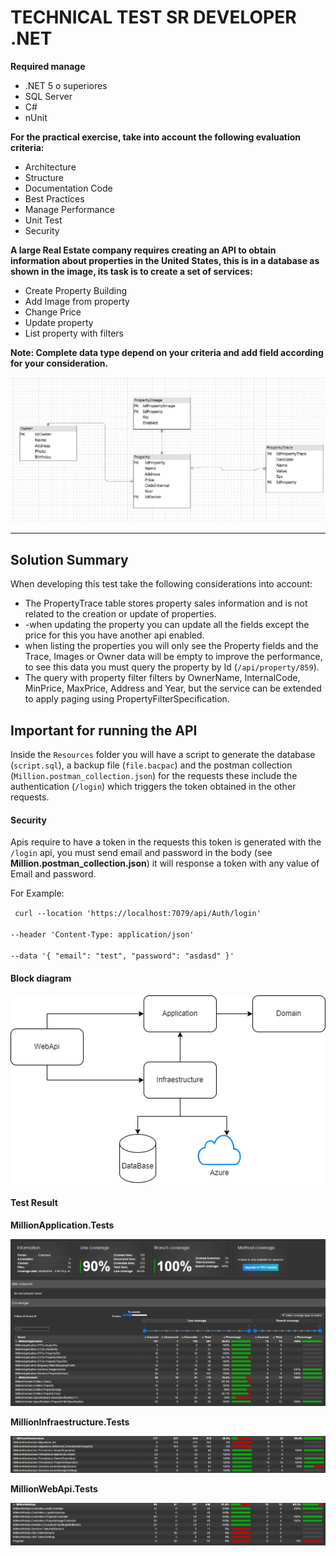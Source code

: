 # TECHNICAL TEST SR DEVELOPER .NET

<strong>Required manage</strong>

-   .NET 5 o superiores
-   SQL Server
-   C#
-   nUnit

<strong>For the practical exercise, take into account the following evaluation criteria:</strong>

-   Architecture
-   Structure
-   Documentation Code
-   Best Practices
-   Manage Performance
-   Unit Test
-   Security

<strong>A large Real Estate company requires creating an API to obtain information about properties in
the United States, this is in a database as shown in the image, its task is to create a set of
services:</strong>

-   Create Property Building
-   Add Image from property
-   Change Price
-   Update property
-   List property with filters

<strong>Note: Complete data type depend on your criteria and add field according for your
consideration.</strong>

![alt text](image.png)

---

## Solution Summary

When developing this test take the following considerations into account:

-   The PropertyTrace table stores property sales information and is not related to the creation or update of properties.
-   -when updating the property you can update all the fields except the price for this you have another api enabled.
-   when listing the properties you will only see the Property fields and the Trace, Images or Owner data will be empty to improve the performance, to see this data you must query the property by Id (`/api/property/859`).
-   The query with property filter filters by OwnerName, InternalCode, MinPrice, MaxPrice, Address and Year, but the service can be extended to apply paging using PropertyFilterSpecification.

## Important for running the API

Inside the `Resources` folder you will have a script to generate the database (`script.sql`), a backup file (`file.bacpac`) and the postman collection (`Million.postman_collection.json`) for the requests these include the authentication (`/login`) which triggers the token obtained in the other requests.

#### Security

Apis require to have a token in the requests this token is generated with the `/login` api, you must send email and password in the body (see **Million.postman_collection.json**) it will response a token with any value of Email and password.

For Example:

<code> curl --location 'https://localhost:7079/api/Auth/login' \
--header 'Content-Type: application/json' \
--data '{
"email": "test",
"password": "asdasd"
}'</code>

#### Block diagram

![diagram](diagram.png)

#### Test Result

**MillionApplication.Tests**

![image-20240930231636106](image-20240930231636106.png)

**MillionInfraestructure.Tests**

![image-20240930231721323](image-20240930231721323.png)

**MillionWebApi.Tests**

![image-20240930231812576](image-20240930231812576.png)

